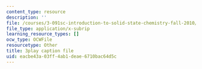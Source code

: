 ```yaml
---
content_type: resource
description: ''
file: /courses/3-091sc-introduction-to-solid-state-chemistry-fall-2010/eacbe43a03ff4ab1deae6710bac64d5c_iRh3Kpgg0Uc.srt
file_type: application/x-subrip
learning_resource_types: []
ocw_type: OCWFile
resourcetype: Other
title: 3play caption file
uid: eacbe43a-03ff-4ab1-deae-6710bac64d5c
---
```

